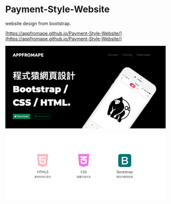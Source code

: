 # Payment-Style-Website
website design from bootstrap.

[https://appfromape.github.io/Payment-Style-Website/](https://appfromape.github.io/Payment-Style-Website/)

![image](https://github.com/appfromape/Payment-Style-Website/blob/main/1.png)

![image](https://github.com/appfromape/Payment-Style-Website/blob/main/2.png)
